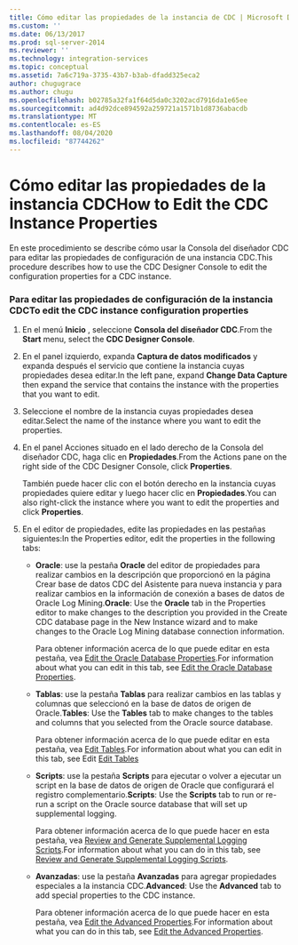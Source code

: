 ```yaml
---
title: Cómo editar las propiedades de la instancia de CDC | Microsoft Docs
ms.custom: ''
ms.date: 06/13/2017
ms.prod: sql-server-2014
ms.reviewer: ''
ms.technology: integration-services
ms.topic: conceptual
ms.assetid: 7a6c719a-3735-43b7-b3ab-dfadd325eca2
author: chugugrace
ms.author: chugu
ms.openlocfilehash: b02785a32fa1f64d5da0c3202acd7916da1e65ee
ms.sourcegitcommit: ad4d92dce894592a259721a1571b1d8736abacdb
ms.translationtype: MT
ms.contentlocale: es-ES
ms.lasthandoff: 08/04/2020
ms.locfileid: "87744262"
---
```

# <a name="how-to-edit-the-cdc-instance-properties"></a><span data-ttu-id="92890-102">Cómo editar las propiedades de la instancia CDC</span><span class="sxs-lookup"><span data-stu-id="92890-102">How to Edit the CDC Instance Properties</span></span>
  <span data-ttu-id="92890-103">En este procedimiento se describe cómo usar la Consola del diseñador CDC para editar las propiedades de configuración de una instancia CDC.</span><span class="sxs-lookup"><span data-stu-id="92890-103">This procedure describes how to use the CDC Designer Console to edit the configuration properties for a CDC instance.</span></span>  
  
### <a name="to-edit-the-cdc-instance-configuration-properties"></a><span data-ttu-id="92890-104">Para editar las propiedades de configuración de la instancia CDC</span><span class="sxs-lookup"><span data-stu-id="92890-104">To edit the CDC instance configuration properties</span></span>  
  
1.  <span data-ttu-id="92890-105">En el menú **Inicio** , seleccione **Consola del diseñador CDC**.</span><span class="sxs-lookup"><span data-stu-id="92890-105">From the **Start** menu, select the **CDC Designer Console**.</span></span>  
  
2.  <span data-ttu-id="92890-106">En el panel izquierdo, expanda **Captura de datos modificados** y expanda después el servicio que contiene la instancia cuyas propiedades desea editar.</span><span class="sxs-lookup"><span data-stu-id="92890-106">In the left pane, expand **Change Data Capture** then expand the service that contains the instance with the properties that you want to edit.</span></span>  
  
3.  <span data-ttu-id="92890-107">Seleccione el nombre de la instancia cuyas propiedades desea editar.</span><span class="sxs-lookup"><span data-stu-id="92890-107">Select the name of the instance where you want to edit the properties.</span></span>  
  
4.  <span data-ttu-id="92890-108">En el panel Acciones situado en el lado derecho de la Consola del diseñador CDC, haga clic en **Propiedades**.</span><span class="sxs-lookup"><span data-stu-id="92890-108">From the Actions pane on the right side of the CDC Designer Console, click **Properties**.</span></span>  
  
     <span data-ttu-id="92890-109">También puede hacer clic con el botón derecho en la instancia cuyas propiedades quiere editar y luego hacer clic en **Propiedades**.</span><span class="sxs-lookup"><span data-stu-id="92890-109">You can also right-click the instance where you want to edit the properties and click **Properties**.</span></span>  
  
5.  <span data-ttu-id="92890-110">En el editor de propiedades, edite las propiedades en las pestañas siguientes:</span><span class="sxs-lookup"><span data-stu-id="92890-110">In the Properties editor, edit the properties in the following tabs:</span></span>  
  
    -   <span data-ttu-id="92890-111">**Oracle**: use la pestaña **Oracle** del editor de propiedades para realizar cambios en la descripción que proporcionó en la página Crear base de datos CDC del Asistente para nueva instancia y para realizar cambios en la información de conexión a bases de datos de Oracle Log Mining.</span><span class="sxs-lookup"><span data-stu-id="92890-111">**Oracle**: Use the **Oracle** tab in the Properties editor to make changes to the description you provided in the Create CDC database page in the New Instance wizard and to make changes to the Oracle Log Mining database connection information.</span></span>  
  
         <span data-ttu-id="92890-112">Para obtener información acerca de lo que puede editar en esta pestaña, vea [Edit the Oracle Database Properties](edit-the-oracle-database-properties.md).</span><span class="sxs-lookup"><span data-stu-id="92890-112">For information about what you can edit in this tab, see [Edit the Oracle Database Properties](edit-the-oracle-database-properties.md).</span></span>  
  
    -   <span data-ttu-id="92890-113">**Tablas**: use la pestaña **Tablas** para realizar cambios en las tablas y columnas que seleccionó en la base de datos de origen de Oracle.</span><span class="sxs-lookup"><span data-stu-id="92890-113">**Tables**: Use the **Tables** tab to make changes to the tables and columns that you selected from the Oracle source database.</span></span>  
  
         <span data-ttu-id="92890-114">Para obtener información acerca de lo que puede editar en esta pestaña, vea [Edit Tables](edit-tables.md).</span><span class="sxs-lookup"><span data-stu-id="92890-114">For information about what you can edit in this tab, see Edit [Edit Tables](edit-tables.md)</span></span>  
  
    -   <span data-ttu-id="92890-115">**Scripts**: use la pestaña **Scripts** para ejecutar o volver a ejecutar un script en la base de datos de origen de Oracle que configurará el registro complementario.</span><span class="sxs-lookup"><span data-stu-id="92890-115">**Scripts**: Use the **Scripts** tab to run or re-run a script on the Oracle source database that will set up supplemental logging.</span></span>  
  
         <span data-ttu-id="92890-116">Para obtener información acerca de lo que puede hacer en esta pestaña, vea [Review and Generate Supplemental Logging Scripts](review-and-generate-supplemental-logging-scripts.md).</span><span class="sxs-lookup"><span data-stu-id="92890-116">For information about what you can do in this tab, see [Review and Generate Supplemental Logging Scripts](review-and-generate-supplemental-logging-scripts.md).</span></span>  
  
    -   <span data-ttu-id="92890-117">**Avanzadas**: use la pestaña **Avanzadas** para agregar propiedades especiales a la instancia CDC.</span><span class="sxs-lookup"><span data-stu-id="92890-117">**Advanced**: Use the **Advanced** tab to add special properties to the CDC instance.</span></span>  
  
         <span data-ttu-id="92890-118">Para obtener información acerca de lo que puede hacer en esta pestaña, vea [Edit the Advanced Properties](edit-the-advanced-properties.md).</span><span class="sxs-lookup"><span data-stu-id="92890-118">For information about what you can do in this tab, see [Edit the Advanced Properties](edit-the-advanced-properties.md).</span></span>  
  
  
